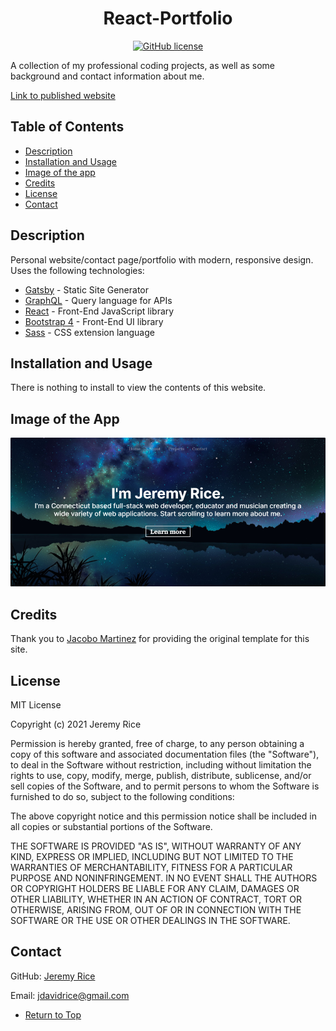 <span align="center">

# React-Portfolio 

[![GitHub license](https://img.shields.io/github/license/jdavidrice/react-portfolio)](https://github.com/jdavidrice/react-portfolio/blob/master/LICENSE)

</span>  
A collection of my professional coding projects, as well as some background and contact information about me.

[Link to published website](https://jeremyrice.gatsbyjs.io/)

## Table of Contents  
*   [Description](#Description) 
*   [Installation and Usage](#Installation-and-Usage)  
*   [Image of the app](#Image-of-the-app)
*   [Credits](#Credits)
*   [License](#License)  
*   [Contact](#Contact) 

## Description  

Personal website/contact page/portfolio with modern, responsive design. Uses the following technologies:

- [Gatsby](https://www.gatsbyjs.org/) - Static Site Generator
- [GraphQL](https://graphql.org/) - Query language for APIs
- [React](https://es.reactjs.org/) - Front-End JavaScript library
- [Bootstrap 4](https://getbootstrap.com/docs/4.3/getting-started/introduction/) - Front-End UI library
- [Sass](https://sass-lang.com/documentation) - CSS extension language

## Installation and Usage  

 There is nothing to install to view the contents of this website. 
  
## Image of the App   
  
![Portfolio](./src/images/portfolio.png)
 
## Credits

Thank you to [Jacobo Martinez](https://github.com/cobidev) for providing the original template for this site.  

## License  

MIT License

Copyright (c) 2021 Jeremy Rice

Permission is hereby granted, free of charge, to any person obtaining a copy
of this software and associated documentation files (the "Software"), to deal
in the Software without restriction, including without limitation the rights
to use, copy, modify, merge, publish, distribute, sublicense, and/or sell
copies of the Software, and to permit persons to whom the Software is
furnished to do so, subject to the following conditions:

The above copyright notice and this permission notice shall be included in all
copies or substantial portions of the Software.

THE SOFTWARE IS PROVIDED "AS IS", WITHOUT WARRANTY OF ANY KIND, EXPRESS OR
IMPLIED, INCLUDING BUT NOT LIMITED TO THE WARRANTIES OF MERCHANTABILITY,
FITNESS FOR A PARTICULAR PURPOSE AND NONINFRINGEMENT. IN NO EVENT SHALL THE
AUTHORS OR COPYRIGHT HOLDERS BE LIABLE FOR ANY CLAIM, DAMAGES OR OTHER
LIABILITY, WHETHER IN AN ACTION OF CONTRACT, TORT OR OTHERWISE, ARISING FROM,
OUT OF OR IN CONNECTION WITH THE SOFTWARE OR THE USE OR OTHER DEALINGS IN THE
SOFTWARE.
 
## Contact  
GitHub: 
[Jeremy Rice](https://github.com/jdavidrice)

Email:
jdavidrice@gmail.com

*   [Return to Top](#React-Portfolio)  
